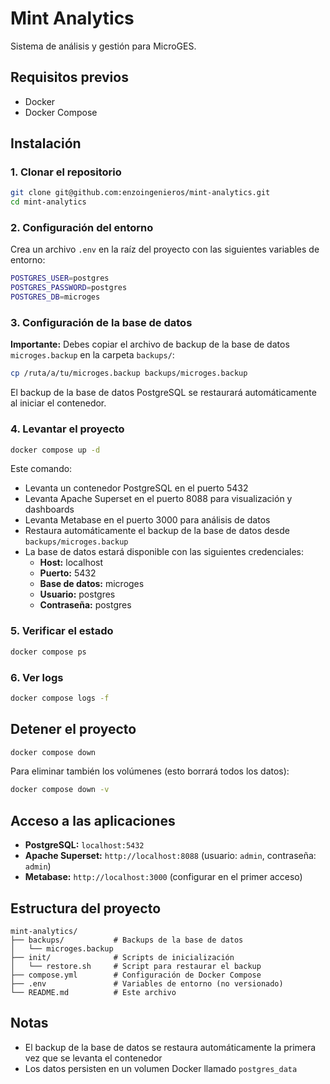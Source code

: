 # Mint Analytics

Sistema de análisis y gestión para MicroGES.

## Requisitos previos

- Docker
- Docker Compose

## Instalación

### 1. Clonar el repositorio

```bash
git clone git@github.com:enzoingenieros/mint-analytics.git
cd mint-analytics
```

### 2. Configuración del entorno

Crea un archivo `.env` en la raíz del proyecto con las siguientes variables de entorno:

```bash
POSTGRES_USER=postgres
POSTGRES_PASSWORD=postgres
POSTGRES_DB=microges
```

### 3. Configuración de la base de datos

**Importante:** Debes copiar el archivo de backup de la base de datos `microges.backup` en la carpeta `backups/`:

```bash
cp /ruta/a/tu/microges.backup backups/microges.backup
```

El backup de la base de datos PostgreSQL se restaurará automáticamente al iniciar el contenedor.

### 4. Levantar el proyecto

```bash
docker compose up -d
```

Este comando:
- Levanta un contenedor PostgreSQL en el puerto 5432
- Levanta Apache Superset en el puerto 8088 para visualización y dashboards
- Levanta Metabase en el puerto 3000 para análisis de datos
- Restaura automáticamente el backup de la base de datos desde `backups/microges.backup`
- La base de datos estará disponible con las siguientes credenciales:
  - **Host:** localhost
  - **Puerto:** 5432
  - **Base de datos:** microges
  - **Usuario:** postgres
  - **Contraseña:** postgres

### 5. Verificar el estado

```bash
docker compose ps
```

### 6. Ver logs

```bash
docker compose logs -f
```

## Detener el proyecto

```bash
docker compose down
```

Para eliminar también los volúmenes (esto borrará todos los datos):

```bash
docker compose down -v
```

## Acceso a las aplicaciones

- **PostgreSQL:** `localhost:5432`
- **Apache Superset:** `http://localhost:8088` (usuario: `admin`, contraseña: `admin`)
- **Metabase:** `http://localhost:3000` (configurar en el primer acceso)

## Estructura del proyecto

```
mint-analytics/
├── backups/           # Backups de la base de datos
│   └── microges.backup
├── init/              # Scripts de inicialización
│   └── restore.sh     # Script para restaurar el backup
├── compose.yml        # Configuración de Docker Compose
├── .env               # Variables de entorno (no versionado)
└── README.md          # Este archivo
```

## Notas

- El backup de la base de datos se restaura automáticamente la primera vez que se levanta el contenedor
- Los datos persisten en un volumen Docker llamado `postgres_data`